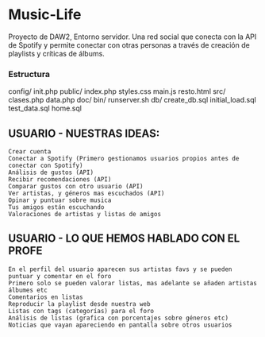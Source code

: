 # Music-Life
Proyecto de DAW2, Entorno servidor. Una red social que conecta con la API de Spotify y permite conectar con otras personas a través de creación de playlists y críticas de álbums.

### Estructura
config/
        init.php
public/ 
        index.php
        styles.css
        main.js
        resto.html
src/    
        clases.php
        data.php
doc/
bin/
    runserver.sh
db/
  create_db.sql
  initial_load.sql
  test_data.sql
  home.sql


## USUARIO - NUESTRAS IDEAS:
	Crear cuenta
	Conectar a Spotify (Primero gestionamos usuarios propios antes de conectar con Spotify)
	Análisis de gustos (API)
	Recibir recomendaciones (API)
	Comparar gustos con otro usuario (API)
	Ver artistas, y géneros mas escuchados (API)
	Opinar y puntuar sobre musica
	Tus amigos están escuchando
	Valoraciones de artistas y listas de amigos

## USUARIO - LO QUE HEMOS HABLADO CON EL PROFE
	En el perfil del usuario aparecen sus artistas favs y se pueden puntuar y comentar en el foro
	Primero solo se pueden valorar listas, mas adelante se añaden artistas álbumes etc
	Comentarios en listas
	Reproducir la playlist desde nuestra web
	Listas con tags (categorías) para el foro
	Análisis de listas (grafica con porcentajes sobre géneros etc)
	Noticias que vayan apareciendo en pantalla sobre otros usuarios
